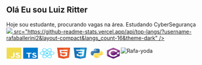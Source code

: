 ## Olá Eu sou Luiz Ritter
<div>
Hoje sou estudante, procurando vagas na área.
Estudando CyberSegurança

<a href="https://beacons.ai/rafaballerini">
<img height="180em" src="https://github-readme-stats.vercel.app/api?username-rafaballerini2&show_icons-true&theme-dark&include_all_commits-true&count
<img height="180em"
</div>
src="https://github-readme-stats.vercel.app/api/top-langs/?username-rafaballerini2&layout-compact&langs_count-16&theme-dark" />
<div style="display: inline-block"><br>
<img align="center" alt="Rafa-Js" height="30" width="40" src="https://raw.githubusercontent.com/devicons/devicon/master/icons/javascript/javascript-plain.svg">
<img align="center" alt="Rafa-Ts" height="30" width="40" src="https://raw.githubusercontent.com/devicons/devicon/master/icons/typescript/typescript-plain.svg">
<img align="center" alt="Rafa-React" height="30" width="40" src="https://raw.githubusercontent.com/devicons/devicon/master/icons/react/react-original.svg">
<img align="center" alt="Rafa-HTML" height="30" width="40" src="https://raw.githubusercontent.com/devicons/devicon/master/icons/html5/html5-original.svg">
<img align="center" alt="Rafa-CSS" height="30" width="40" src="https://raw.githubusercontent.com/devicons/devicon/master/icons/css3/css3-original.svg">
<img align="center" alt="Rafa-Python" height="30" width="40" src="https://raw.githubusercontent.com/devicons/devicon/master/icons/python/python-original.svg">
<img align="center" alt="Rafa-Csharp" height="30" width="40" src="https://raw.githubusercontent.com/devicons/devicon/master/icons/csharp/csharp-original.svg">
<img align="right" alt="Rafa-yoda" src="hi.gif">
</div>
